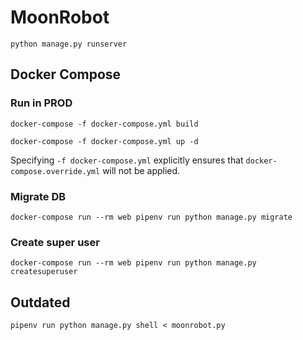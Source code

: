 # MoonRobot

```
python manage.py runserver
```

## Docker Compose

### Run in PROD

```
docker-compose -f docker-compose.yml build
```
```
docker-compose -f docker-compose.yml up -d
```
Specifying `-f docker-compose.yml` explicitly ensures that `docker-compose.override.yml` will not be applied.

### Migrate DB

```
docker-compose run --rm web pipenv run python manage.py migrate
```

### Create super user

```
docker-compose run --rm web pipenv run python manage.py createsuperuser
```

## Outdated

```
pipenv run python manage.py shell < moonrobot.py
```
